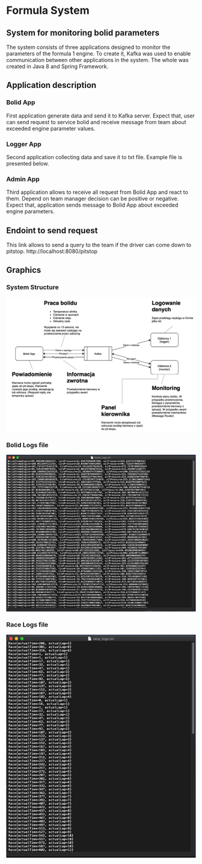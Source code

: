 # Formula System
## System for monitoring bolid parameters

The system consists of three applications designed to monitor the parameters of the formula 1 engine. To create it, Kafka was used to enable communication between other applications in the system. The whole was created in Java 8 and Spring Framework.

## Application description 
### Bolid App
First application generate data and send it to Kafka server. Expect that, user can send request to service bolid and receive message from team about exceeded engine parameter values.

### Logger App
Second application collecting data and save it to txt file. Example file is presented below.

### Admin App 
Third application allows to receive all request from Bolid App and react to them. Depend on team manager decision can be positive or negative. Expect that, application sends message to Bolid App about exceeded engine parameters.

## Endoint to send request
This link allows to send a query to the team if the driver can come down to pitstop.
http://localhost:8080/pitstop

## Graphics
### System Structure
![System Structure](https://github.com/BrunonLemanski/formula-system/blob/master/images/image_1.png?raw=true)

### Bolid Logs file
![Bolid Logs](https://github.com/BrunonLemanski/formula-system/blob/master/images/image_2.png?raw=true)

### Race Logs file
![Race Logs](https://github.com/BrunonLemanski/formula-system/blob/master/images/image_3.png?raw=true)
